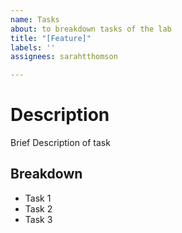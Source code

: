 ```yaml
---
name: Tasks
about: to breakdown tasks of the lab
title: "[Feature]"
labels: ''
assignees: sarahtthomson

---
```


# Description

Brief Description of task

## Breakdown

- Task 1
- Task 2
- Task 3

